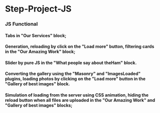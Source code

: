 # Step-Project-JS
### JS Functional
#### Tabs in "Our Services" block;
#### Generation, reloading by click on the "Load more" button, filtering cards in the "Our Amazing Work" block;
#### Slider by pure JS in the "What people say about theHam" block.
#### Converting the gallery using the "Masonry" and "ImagesLoaded" plugins, loading photos by clicking on the "Load more" button in the "Gallery of best images" block.
#### Simulation of loading from the server using CSS animation, hiding the reload button when all files are uploaded in the "Our Amazing Work" and "Gallery of best images" blocks;
